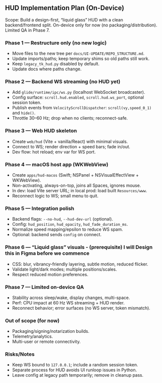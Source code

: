 ## HUD Implementation Plan (On-Device)

Scope: Build a design-first, “liquid glass” HUD with a clean backend/frontend split. On-device only for now (no packaging/distribution). Limited QA in Phase 7.

### Phase 1 — Restructure only (no new logic)
- Move files to the new tree per `docs/UI-UPDATE/REPO_STRUCTURE.md`.
- Update imports/paths; keep temporary shims so old paths still work.
- Keep `legacy_tk_hud.py` disabled by default.
- Update docs where paths change.

### Phase 2 — Backend WS streaming (no HUD yet)
- Add `glide/runtime/ipc/ws.py` (localhost WebSocket broadcaster).
- Config surface: `scroll.hud.enabled`, `scroll.hud.ws_port`, optional session token.
- Publish events from `VelocityScrollDispatcher`: `scroll(vy,speed_0_1)` and `hide()`.
- Throttle 30–60 Hz; drop when no clients; reconnect-safe.

### Phase 3 — Web HUD skeleton
- Create `web/hud` (Vite + vanilla/React) with minimal visuals.
- Connect to WS; render direction + speed bars; fade in/out.
- Dev flow: hot reload; env var for WS port.

### Phase 4 — macOS host app (WKWebView)
- Create `apps/hud-macos` (Swift; NSPanel + NSVisualEffectView + WKWebView).
- Non-activating, always-on-top, joins all Spaces, ignores mouse.
- In dev: load Vite server URL; in local prod: load built `Resources/www`.
- Reconnect logic to WS; small menu to quit.

### Phase 5 — Integration polish
- Backend flags: `--no-hud`, `--hud-dev-url` (optional).
- Config: `hud_position`, `hud_opacity`, `hud_fade_duration_ms`.
- Normalize speed mapping/epsilon to reduce WS spam.
- Optional: backend sends `config` on connect.

### Phase 6 — “Liquid glass” visuals - (prerequisite) I will Design this in Figma before we commence
- CSS: blur, vibrancy-friendly layering, subtle motion, reduced flicker.
- Validate light/dark modes; multiple positions/scales.
- Respect reduced motion preferences.

### Phase 7 — Limited on-device QA
- Stability across sleep/wake, display changes, multi-space.
- Perf: CPU impact at 60 Hz WS streaming + HUD render.
- Reconnect behavior; error surfaces (no WS server, token mismatch).

### Out of scope (for now)
- Packaging/signing/notarization builds.
- Telemetry/analytics.
- Multi-user or remote connectivity.

### Risks/Notes
- Keep WS bound to `127.0.0.1`; include a random session token.
- Separate process for HUD avoids UI runloop issues in Python.
- Leave config at legacy path temporarily; remove in cleanup pass.


